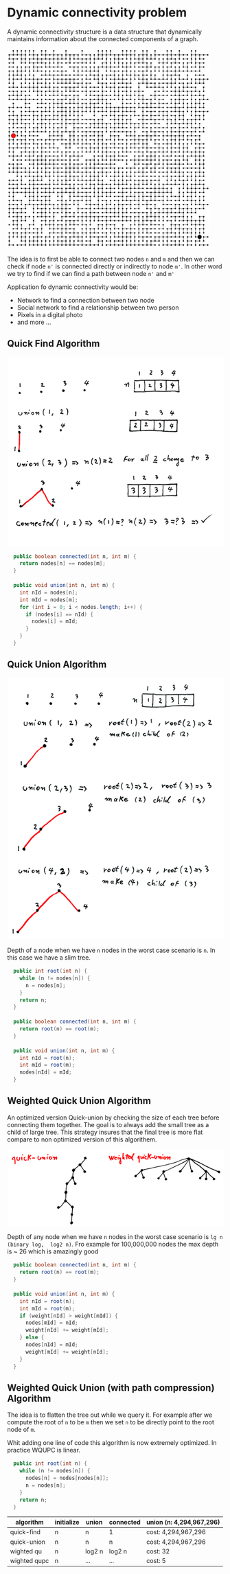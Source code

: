# Dynamic connectivity problem
 
A dynamic connectivity structure is a data structure that dynamically maintains information about the connected components of a graph.

![Dynamic connectivity problem](asset/connectivity-problem.png "Dynamic connectivity problem")

The idea is to first be able to connect two nodes `n` and `m` and then we can check if node `n'` is connected directly or indirectly to node `m'`. In other word we try to find if we can find a path between node `n'` and `m'`

Application fo dynamic connectivity would be:
* Network to find a connection between two node
* Social network to find a relationship between two person
* Pixels in a digital photo
* and more ...

## Quick Find Algorithm

![Quick Find Algorithm](asset/quick-find.png "Quick Find Algorithm")

```java
  public boolean connected(int n, int m) {
    return nodes[n] == nodes[m];
  }

  public void union(int n, int m) {
    int nId = nodes[n];
    int mId = nodes[m];
    for (int i = 0; i < nodes.length; i++) {
      if (nodes[i] == nId) {
        nodes[i] = mId;
      }
    }
  }
```

## Quick Union Algorithm

![Quick Union Algorithm](asset/quick-union.png "Quick Union Algorithm")

Depth of a node when we have `n` nodes in the worst case scenario is `n`. In this case we have a slim tree.  

```java
  public int root(int n) {
    while (n != nodes[n]) {
      n = nodes[n];
    }
    return n;
  }

  public boolean connected(int n, int m) {
    return root(n) == root(m);
  }

  public void union(int n, int m) {
    int nId = root(n);
    int mId = root(m);
    nodes[nId] = mId;
  }
  ```

## Weighted Quick Union Algorithm

An optimized version Quick-union by checking the size of each tree before connecting them together. The goal is to always add the small tree as a child of large tree. This strategy insures that the final tree is more flat compare to non optimized version of this algorithem.

![Shape of tree](asset/tree-shape.png "Shape of tree")

Depth of any node when we have `n` nodes in the worst case scenario is `lg n (binary log,  log2 n)`. Fro example for 100,000,000 nodes the max depth is ~ 26 which is amazingly good

```java
  public boolean connected(int n, int m) {
    return root(n) == root(m);
  }

  public void union(int n, int m) {
    int nId = root(n);
    int mId = root(m);
    if (weight[nId] > weight[mId]) {
      nodes[mId] = nId;
      weight[nId] += weight[mId];
    } else {
      nodes[nId] = mId;
      weight[mId] += weight[nId];
    }
  }
```

## Weighted Quick Union (with path compression) Algorithm

The idea is to flatten the tree out while we query it. For example after we compute the root of `n` to be `m` then we set `n` to be directly point to the root node of `m`.

Whit adding one line of code this algorithm is now extremely optimized. In practice WQUPC is linear.

```java
  public int root(int n) {
    while (n != nodes[n]) {
      nodes[n] = nodes[nodes[n]];
      n = nodes[n];
    }
    return n;
  }
```

| algorithm  | initialize | union | connected | union (n: 4,294,967,296) |
| ------------- | -------------  | -------------  | ------------- | ------------- |
| quick-find | n | n | 1 |   cost: 4,294,967,296 |
| quick-union | n | n | n | cost: 4,294,967,296 |
| wighted qu| n | log2 n | log2 n | cost: 32 |
| wighted qupc| n | ... | ... | cost: 5 |

